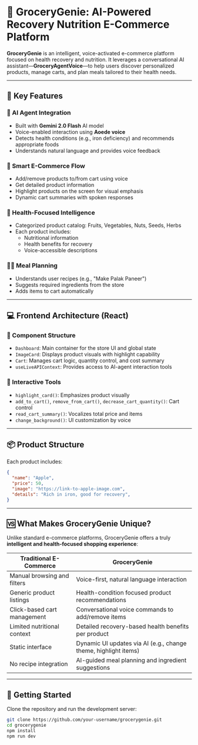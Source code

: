 # 🧞 GroceryGenie: AI-Powered Recovery Nutrition E-Commerce Platform

**GroceryGenie** is an intelligent, voice-activated e-commerce platform focused on health recovery and nutrition. It leverages a conversational AI assistant—**GroceryAgentVoice**—to help users discover personalized products, manage carts, and plan meals tailored to their health needs.

---

## 🌟 Key Features

### 🤖 AI Agent Integration

- Built with **Gemini 2.0 Flash** AI model
- Voice-enabled interaction using **Aoede voice**
- Detects health conditions (e.g., iron deficiency) and recommends appropriate foods
- Understands natural language and provides voice feedback

### 🛒 Smart E-Commerce Flow

- Add/remove products to/from cart using voice
- Get detailed product information
- Highlight products on the screen for visual emphasis
- Dynamic cart summaries with spoken responses

### 🧠 Health-Focused Intelligence

- Categorized product catalog: Fruits, Vegetables, Nuts, Seeds, Herbs
- Each product includes:
  - Nutritional information
  - Health benefits for recovery
  - Voice-accessible descriptions

### 🧑‍🍳 Meal Planning

- Understands user recipes (e.g., "Make Palak Paneer")
- Suggests required ingredients from the store
- Adds items to cart automatically

---

## 💻 Frontend Architecture (React)

### 🔧 Component Structure

- `Dashboard`: Main container for the store UI and global state
- `ImageCard`: Displays product visuals with highlight capability
- `Cart`: Manages cart logic, quantity control, and cost summary
- `useLiveAPIContext`: Provides access to AI-agent interaction tools

### 🎨 Interactive Tools

- `highlight_card()`: Emphasizes product visually
- `add_to_cart()`, `remove_from_cart()`, `decrease_cart_quantity()`: Cart control
- `read_cart_summary()`: Vocalizes total price and items
- `change_background()`: UI customization by voice

---

## 📦 Product Structure

Each product includes:

```json
{
  "name": "Apple",
  "price": 50,
  "image": "https://link-to-apple-image.com",
  "details": "Rich in iron, good for recovery",
}
```

---

## 🆚 What Makes GroceryGenie Unique?

Unlike standard e-commerce platforms, GroceryGenie offers a truly **intelligent and health-focused shopping experience**:

| Traditional E-Commerce           | GroceryGenie                                                  |
|----------------------------------|----------------------------------------------------------------|
| Manual browsing and filters      | Voice-first, natural language interaction                      |
| Generic product listings         | Health-condition focused product recommendations              |
| Click-based cart management      | Conversational voice commands to add/remove items             |
| Limited nutritional context      | Detailed recovery-based health benefits per product           |
| Static interface                 | Dynamic UI updates via AI (e.g., change theme, highlight items)|
| No recipe integration            | AI-guided meal planning and ingredient suggestions            |

---

## 🚀 Getting Started

Clone the repository and run the development server:

```bash
git clone https://github.com/your-username/grocerygenie.git
cd grocerygenie
npm install
npm run dev
```



